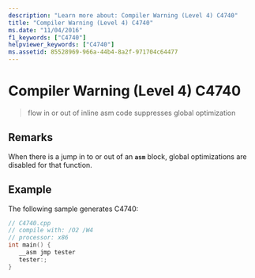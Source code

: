 ```yaml
---
description: "Learn more about: Compiler Warning (Level 4) C4740"
title: "Compiler Warning (Level 4) C4740"
ms.date: "11/04/2016"
f1_keywords: ["C4740"]
helpviewer_keywords: ["C4740"]
ms.assetid: 85528969-966a-44b4-8a2f-971704c64477
---
```

# Compiler Warning (Level 4) C4740

> flow in or out of inline asm code suppresses global optimization

## Remarks

When there is a jump in to or out of an **`asm`** block, global optimizations are disabled for that function.

## Example

The following sample generates C4740:

```cpp
// C4740.cpp
// compile with: /O2 /W4
// processor: x86
int main() {
   __asm jmp tester
   tester:;
}
```
